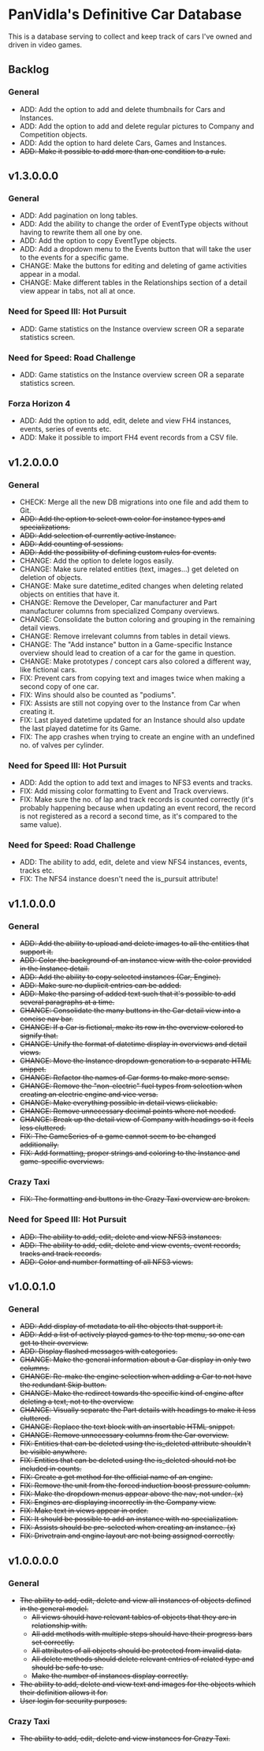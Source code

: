 # PanVidla's Definitive Car Database
This is a database serving to collect and keep track of cars I've owned and driven in video games.

## Backlog
### General
* ADD: Add the option to add and delete thumbnails for Cars and Instances.
* ADD: Add the option to add and delete regular pictures to Company and Competition objects.
* ADD: Add the option to hard delete Cars, Games and Instances.
* ~~ADD: Make it possible to add more than one condition to a rule.~~

## v1.3.0.0.0
### General
* ADD: Add pagination on long tables.
* ADD: Add the ability to change the order of EventType objects without having to rewrite them all one by one.
* ADD: Add the option to copy EventType objects.
* ADD: Add a dropdown menu to the Events button that will take the user to the events for a specific game.
* CHANGE: Make the buttons for editing and deleting of game activities appear in a modal.
* CHANGE: Make different tables in the Relationships section of a detail view appear in tabs, not all at once.

### Need for Speed III: Hot Pursuit
* ADD: Game statistics on the Instance overview screen OR a separate statistics screen.

### Need for Speed: Road Challenge
* ADD: Game statistics on the Instance overview screen OR a separate statistics screen.

### Forza Horizon 4
* ADD: Add the option to add, edit, delete and view FH4 instances, events, series of events etc.
* ADD: Make it possible to import FH4 event records from a CSV file.

## v1.2.0.0.0
### General
* CHECK: Merge all the new DB migrations into one file and add them to Git.
* ~~ADD: Add the option to select own color for instance types and specializations.~~
* ~~ADD: Add selection of currently active Instance.~~
* ~~ADD: Add counting of sessions.~~
* ~~ADD: Add the possibility of defining custom rules for events.~~
* CHANGE: Add the option to delete logos easily.
* CHANGE: Make sure related entities (text, images...) get deleted on deletion of objects.
* CHANGE: Make sure datetime_edited changes when deleting related objects on entities that have it.
* CHANGE: Remove the Developer, Car manufacturer and Part manufacturer columns from specialized Company overviews.
* CHANGE: Consolidate the button coloring and grouping in the remaining detail views.
* CHANGE: Remove irrelevant columns from tables in detail views.
* CHANGE: The "Add instance" button in a Game-specific Instance overview should lead to creation of a car for the game in question.
* CHANGE: Make prototypes / concept cars also colored a different way, like fictional cars.
* FIX: Prevent cars from copying text and images twice when making a second copy of one car.
* FIX: Wins should also be counted as "podiums".
* FIX: Assists are still not copying over to the Instance from Car when creating it.
* FIX: Last played datetime updated for an Instance should also update the last played datetime for its Game.
* FIX: The app crashes when trying to create an engine with an undefined no. of valves per cylinder.

### Need for Speed III: Hot Pursuit
* ADD: Add the option to add text and images to NFS3 events and tracks.
* FIX: Add missing color formatting to Event and Track overviews.
* FIX: Make sure the no. of lap and track records is counted correctly (it's probably happening because when updating an event record, the record is not registered as a record a second time, as it's compared to the same value).

### Need for Speed: Road Challenge
* ADD: The ability to add, edit, delete and view NFS4 instances, events, tracks etc.
* FIX: The NFS4 instance doesn't need the is_pursuit attribute!

## v1.1.0.0.0
### General
* ~~ADD: Add the ability to upload and delete images to all the entities that support it.~~
* ~~ADD: Color the background of an instance view with the color provided in the Instance detail.~~
* ~~ADD: Add the ability to copy selected instances (Car, Engine).~~
* ~~ADD: Make sure no duplicit entries can be added.~~
* ~~ADD: Make the parsing of added text such that it's possible to add several paragraphs at a time.~~
* ~~CHANGE: Consolidate the many buttons in the Car detail view into a concise nav bar.~~
* ~~CHANGE: If a Car is fictional, make its row in the overview colored to signify that.~~
* ~~CHANGE: Unify the format of datetime display in overviews and detail views.~~
* ~~CHANGE: Move the Instance dropdown generation to a separate HTML snippet.~~
* ~~CHANGE: Refactor the names of Car forms to make more sense.~~
* ~~CHANGE: Remove the "non-electric" fuel types from selection when creating an electric engine and vice versa.~~
* ~~CHANGE: Make everything possible in detail views clickable.~~
* ~~CHANGE: Remove unnecessary decimal points where not needed.~~
* ~~CHANGE: Break up the detail view of Company with headings so it feels less cluttered.~~
* ~~FIX: The GameSeries of a game cannot seem to be changed additionally.~~
* ~~FIX: Add formatting, proper strings and coloring to the Instance and game-specific overviews.~~

### Crazy Taxi
* ~~FIX: The formatting and buttons in the Crazy Taxi overview are broken.~~

### Need for Speed III: Hot Pursuit
* ~~ADD: The ability to add, edit, delete and view NFS3 instances.~~
* ~~ADD: The ability to add, edit, delete and view events, event records, tracks and track records.~~
* ~~ADD: Color and number formatting of all NFS3 views.~~

## v1.0.0.1.0
### General
* ~~ADD: Add display of metadata to all the objects that support it.~~
* ~~ADD: Add a list of actively played games to the top menu, so one can get to their overview.~~
* ~~ADD: Display flashed messages with categories.~~
* ~~CHANGE: Make the general information about a Car display in only two columns.~~
* ~~CHANGE: Re-make the engine selection when adding a Car to not have the redundant Skip button.~~
* ~~CHANGE: Make the redirect towards the specific kind of engine after deleting a text, not to the overview.~~
* ~~CHANGE: Visually separate the Part details with headings to make it less cluttered.~~
* ~~CHANGE: Replace the text block with an insertable HTML snippet.~~
* ~~CHANGE: Remove unnecessary columns from the Car overview.~~
* ~~FIX: Entities that can be deleted using the is_deleted attribute shouldn't be visible anywhere.~~
* ~~FIX: Entities that can be deleted using the is_deleted should not be included in counts.~~
* ~~FIX: Create a get method for the official name of an engine.~~
* ~~FIX: Remove the unit from the forced induction boost pressure column.~~
* ~~FIX: Make the dropdown menus appear above the nav, not under. (x)~~
* ~~FIX: Engines are displaying incorrectly in the Company view.~~
* ~~FIX: Make text in views appear in order.~~
* ~~FIX: It should be possible to add an instance with no specialization.~~
* ~~FIX: Assists should be pre-selected when creating an instance. (x)~~
* ~~FIX: Drivetrain and engine layout are not being assigned correctly.~~

## v1.0.0.0.0
### General
* ~~The ability to add, edit, delete and view all instances of objects defined in the general model.~~
  * ~~All views should have relevant tables of objects that they are in relationship with.~~
  * ~~All add methods with multiple steps should have their progress bars set correctly.~~
  * ~~All attributes of all objects should be protected from invalid data.~~
  * ~~All delete methods should delete relevant entries of related type and should be safe to use.~~
  * ~~Make the number of instances display correctly.~~
* ~~The ability to add, delete and view text and images for the objects which their definition allows it for.~~
* ~~User login for security purposes.~~

### Crazy Taxi
* ~~The ability to add, edit, delete and view instances for Crazy Taxi.~~
